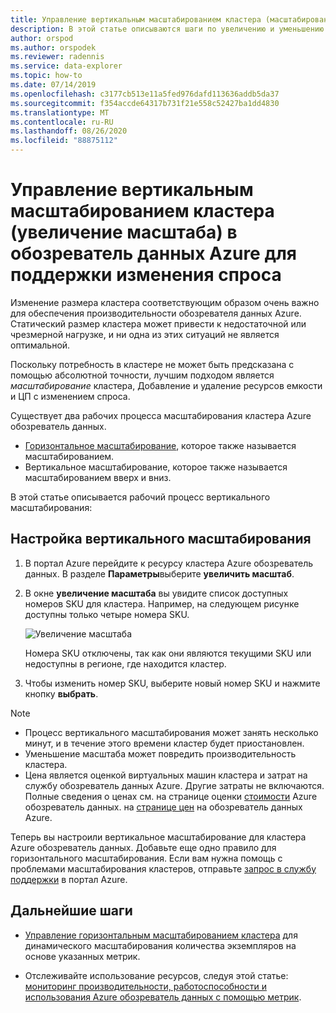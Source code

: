 ```yaml
---
title: Управление вертикальным масштабированием кластера (масштабирование) для соответствия спросу в Azure обозреватель данных
description: В этой статье описываются шаги по увеличению и уменьшению масштаба кластера обозреватель данных Azure на основе изменения спроса.
author: orspod
ms.author: orspodek
ms.reviewer: radennis
ms.service: data-explorer
ms.topic: how-to
ms.date: 07/14/2019
ms.openlocfilehash: c3177cb513e11a5fed976dafd113636addb5da37
ms.sourcegitcommit: f354accde64317b731f21e558c52427ba1dd4830
ms.translationtype: MT
ms.contentlocale: ru-RU
ms.lasthandoff: 08/26/2020
ms.locfileid: "88875112"
---
```

# <a name="manage-cluster-vertical-scaling-scale-up-in-azure-data-explorer-to-accommodate-changing-demand"></a>Управление вертикальным масштабированием кластера (увеличение масштаба) в обозреватель данных Azure для поддержки изменения спроса

Изменение размера кластера соответствующим образом очень важно для обеспечения производительности обозревателя данных Azure. Статический размер кластера может привести к недостаточной или чрезмерной нагрузке, и ни одна из этих ситуаций не является оптимальной.

Поскольку потребность в кластере не может быть предсказана с помощью абсолютной точности, лучшим подходом является *масштабирование* кластера, Добавление и удаление ресурсов емкости и ЦП с изменением спроса. 

Существует два рабочих процесса масштабирования кластера Azure обозреватель данных.

* [Горизонтальное масштабирование](manage-cluster-horizontal-scaling.md), которое также называется масштабированием.
* Вертикальное масштабирование, которое также называется масштабированием вверх и вниз.

В этой статье описывается рабочий процесс вертикального масштабирования:

## <a name="configure-vertical-scaling"></a>Настройка вертикального масштабирования

1. В портал Azure перейдите к ресурсу кластера Azure обозреватель данных. В разделе **Параметры**выберите **увеличить масштаб**.

1. В окне **увеличение масштаба** вы увидите список доступных номеров SKU для кластера. Например, на следующем рисунке доступны только четыре номера SKU.

    ![Увеличение масштаба](media/manage-cluster-vertical-scaling/scale-up.png)

    Номера SKU отключены, так как они являются текущими SKU или недоступны в регионе, где находится кластер.

1. Чтобы изменить номер SKU, выберите новый номер SKU и нажмите кнопку **выбрать**.

> [!NOTE]
> * Процесс вертикального масштабирования может занять несколько минут, и в течение этого времени кластер будет приостановлен. 
> * Уменьшение масштаба может повредить производительность кластера.
> * Цена является оценкой виртуальных машин кластера и затрат на службу обозреватель данных Azure. Другие затраты не включаются. Полные сведения о ценах см. на странице оценки [стоимости](https://dataexplorer.azure.com/AzureDataExplorerCostEstimator.html) Azure обозреватель данных. на [странице цен](https://azure.microsoft.com/pricing/details/data-explorer/) на обозреватель данных Azure.

Теперь вы настроили вертикальное масштабирование для кластера Azure обозреватель данных. Добавьте еще одно правило для горизонтального масштабирования. Если вам нужна помощь с проблемами масштабирования кластеров, отправьте [запрос в службу поддержки](https://portal.azure.com/#blade/Microsoft_Azure_Support/HelpAndSupportBlade/overview) в портал Azure.

## <a name="next-steps"></a>Дальнейшие шаги

* [Управление горизонтальным масштабированием кластера](manage-cluster-horizontal-scaling.md) для динамического масштабирования количества экземпляров на основе указанных метрик.

* Отслеживайте использование ресурсов, следуя этой статье: [мониторинг производительности, работоспособности и использования Azure обозреватель данных с помощью метрик](using-metrics.md).

